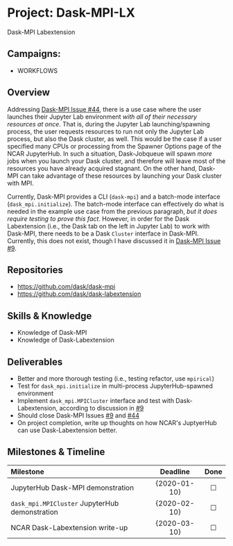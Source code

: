 # Project: Dask-MPI-LX

Dask-MPI Labextension

## Campaigns:

- WORKFLOWS

## Overview

Addressing [Dask-MPI Issue #44](https://github.com/dask/dask-mpi/issues/44), there is a use case
where the user launches their Jupyter Lab environment *with all of their necessary resources at
once*.  That is, during the Jupyter Lab launching/spawning process, the user requests resources
to run not only the Jupyter Lab process, but also the Dask cluster, as well.  This would be the
case if a user specified many CPUs or processing from the Spawner Options page of the NCAR
JupyterHub.  In such a situation, Dask-Jobqueue will spawn *more* jobs when you launch your
Dask cluster, and therefore will leave most of the resources you have already acquired stagnant.
On the other hand, Dask-MPI can take advantage of these resources by launching your Dask cluster
with MPI.

Currently, Dask-MPI provides a CLI (`dask-mpi`) and a batch-mode interface (`dask_mpi.initialize`).
The batch-mode interface can effectively do what is needed in the example use case from the previous
paragraph, *but it does require testing to prove this fact*.  However, in order for the Dask
Labextension (i.e., the Dask tab on the left in Jupyter Lab) to work with Dask-MPI, there needs
to be a Dask `Cluster` interface in Dask-MPI.  Currently, this does not exist, though I have
discussed it in [Dask-MPI Issue #9](https://github.com/dask/dask-mpi/issues/9).

## Repositories

- https://github.com/dask/dask-mpi
- https://github.com/dask/dask-labextension

## Skills & Knowledge

- Knowledge of Dask-MPI
- Knowledge of Dask-Labextension

## Deliverables

- Better and more thorough testing (i.e., testing refactor, use `mpirical`)
- Test for `dask_mpi.initialize` in multi-process JupyterHub-spawned environment
- Implement `dask_mpi.MPICluster` interface and test with Dask-Labextension, according
  to discussion in [#9](https://github.com/dask/dask-mpi/issues/9)
- Should close Dask-MPI Issues [#9](https://github.com/dask/dask-mpi/issues/9) and
  [#44](https://github.com/dask/dask-mpi/issues/44)
- On project completion, write up thoughts on how NCAR's JuptyerHub can use Dask-Labextension
  better.

## Milestones & Timeline

| Milestone                                      | Deadline     | Done    |
|:-----------------------------------------------|:------------:|:-------:|
| JupyterHub Dask-MPI demonstration              | {2020-01-10} | &#9744; |
| `dask_mpi.MPICluster` JupyterHub demonstration | {2020-02-10} | &#9744; |
| NCAR Dask-Labextension write-up                | {2020-03-10} | &#9744; |
